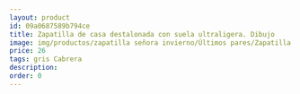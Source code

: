 ```yaml
---
layout: product
id: 09a0687589b794ce
title: Zapatilla de casa destalonada con suela ultraligera. Dibujo
image: img/productos/zapatilla señora invierno/Últimos pares/Zapatilla de casa destalonada con suela ultraligera. Dibujo=26=gris Cabrera.webp
price: 26
tags: gris Cabrera
description: 
order: 0
---
```

